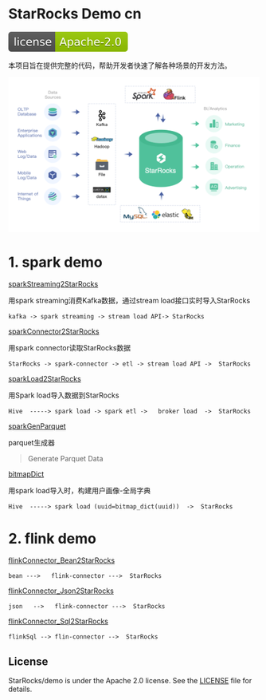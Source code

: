 
# StarRocks Demo cn

[![license](../imgs/StarRocks.svg)](LICENSE)

本项目旨在提供完整的代码，帮助开发者快速了解各种场景的开发方法。

![banner1](../imgs/banner1.png)

# 1. spark demo

[sparkStreaming2StarRocks](01_sparkStreaming2StarRocks.md)

用spark streaming消费Kafka数据，通过stream load接口实时导入StarRocks

``` 
kafka -> spark streaming -> stream load API-> StarRocks 
```
 
[sparkConnector2StarRocks](02_sparkConnector2StarRocks.md)  

用spark connector读取StarRocks数据

```
StarRocks -> spark-connector -> etl -> stream load API ->  StarRocks
```

[sparkLoad2StarRocks](03_sparkLoad2StarRocks.md)

用Spark load导入数据到StarRocks

```
Hive  -----> spark load -> spark etl ->   broker load  ->  StarRocks 
```
[sparkGenParquet](04_sparkGenParquet.md)

parquet生成器

> Generate Parquet Data

[bitmapDict](08_userPortrait_bitmapDict.md)

用spark load导入时，构建用户画像-全局字典

```
Hive  -----> spark load (uuid=bitmap_dict(uuid))  ->  StarRocks 
```

# 2. flink demo

[flinkConnector_Bean2StarRocks](05_flinkConnector_Bean2StarRocks.md)
```
bean --->   flink-connector --->  StarRocks 
```
[flinkConnector_Json2StarRocks](06_flinkConnector_Json2StarRocks.md) 
```
json   -->   flink-connector --->  StarRocks
```
[flinkConnector_Sql2StarRocks](07_flinkConnector_Sql2StarRocks.md) 
```
flinkSql --> flin-connector -->  StarRocks 
``` 

## License

StarRocks/demo is under the Apache 2.0 license. See the [LICENSE](./LICENSE) file for details.
